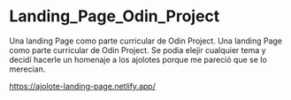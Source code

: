 # Landing_Page_Odin_Project
Una landing Page como parte curricular de Odin Project. 
Una landing Page como parte curricular de Odin Project. Se podia elejir cualquier tema y decidí hacerle un homenaje a los ajolotes porque me pareció que se lo merecian.

https://ajolote-landing-page.netlify.app/


